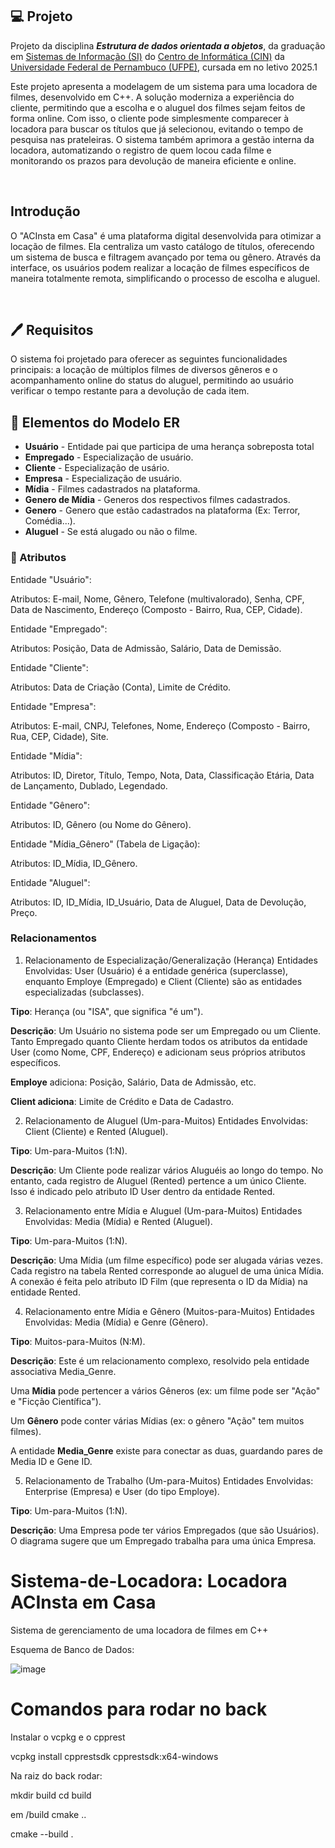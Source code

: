 ## 💻 Projeto
Projeto da disciplina ***Estrutura de dados orientada a objetos***, da graduação em [Sistemas de Informação (SI)](https://portal.cin.ufpe.br/graduacao/sistemas-de-informacao/) do [Centro de Informática (CIN)](https://portal.cin.ufpe.br/) da [Universidade Federal de Pernambuco (UFPE)](https://www.ufpe.br/), cursada em no letivo 2025.1
<br>

Este projeto apresenta a modelagem de um sistema para uma locadora de filmes, desenvolvido em C++. A solução moderniza a experiência do cliente, permitindo que a escolha e o aluguel dos filmes sejam feitos de forma online. Com isso, o cliente pode simplesmente comparecer à locadora para buscar os títulos que já selecionou, evitando o tempo de pesquisa nas prateleiras. O sistema também aprimora a gestão interna da locadora, automatizando o registro de quem locou cada filme e monitorando os prazos para devolução de maneira eficiente e online.

<br>

## Introdução
O "ACInsta em Casa" é uma plataforma digital desenvolvida para otimizar a locação de filmes. Ela centraliza um vasto catálogo de títulos, oferecendo um sistema de busca e filtragem avançado por tema ou gênero. Através da interface, os usuários podem realizar a locação de filmes específicos de maneira totalmente remota, simplificando o processo de escolha e aluguel.

<br>

## 🖊️ Requisitos
O sistema foi projetado para oferecer as seguintes funcionalidades principais: a locação de múltiplos filmes de diversos gêneros e o acompanhamento online do status do aluguel, permitindo ao usuário verificar o tempo restante para a devolução de cada item.

## 🧬 Elementos do Modelo ER
- **Usuário** - Entidade pai que participa de uma herança sobreposta total
- **Empregado** - Especialização de usuário.
- **Cliente** - Especialização de usário.
- **Empresa** - Especialização de usuário.
- **Mídia** - Filmes cadastrados na plataforma.
- **Genero de Mídia** - Generos dos respectivos filmes cadastrados.
- **Genero** - Genero que estão cadastrados na plataforma (Ex: Terror, Comédia...).
- **Aluguel** - Se está alugado ou não o filme.

### 🧱 Atributos
Entidade "Usuário":

Atributos: E-mail, Nome, Gênero, Telefone (multivalorado), Senha, CPF, Data de Nascimento, Endereço (Composto - Bairro, Rua, CEP, Cidade).

Entidade "Empregado":

Atributos: Posição, Data de Admissão, Salário, Data de Demissão.

Entidade "Cliente":

Atributos: Data de Criação (Conta), Limite de Crédito.

Entidade "Empresa":

Atributos: E-mail, CNPJ, Telefones, Nome, Endereço (Composto - Bairro, Rua, CEP, Cidade), Site.

Entidade "Mídia":

Atributos: ID, Diretor, Título, Tempo, Nota, Data, Classificação Etária, Data de Lançamento, Dublado, Legendado.

Entidade "Gênero":

Atributos: ID, Gênero (ou Nome do Gênero).

Entidade "Mídia_Gênero" (Tabela de Ligação):

Atributos: ID_Mídia, ID_Gênero.

Entidade "Aluguel":

Atributos: ID, ID_Mídia, ID_Usuário, Data de Aluguel, Data de Devolução, Preço.

### Relacionamentos
1. Relacionamento de Especialização/Generalização (Herança)
Entidades Envolvidas: User (Usuário) é a entidade genérica (superclasse), enquanto Employe (Empregado) e Client (Cliente) são as entidades especializadas (subclasses).

**Tipo**: Herança (ou "ISA", que significa "é um").

**Descrição**: Um Usuário no sistema pode ser um Empregado ou um Cliente. Tanto Empregado quanto Cliente herdam todos os atributos da entidade User (como Nome, CPF, Endereço) e adicionam seus próprios atributos específicos.

**Employe** adiciona: Posição, Salário, Data de Admissão, etc.

**Client adiciona**: Limite de Crédito e Data de Cadastro.

2. Relacionamento de Aluguel (Um-para-Muitos)
Entidades Envolvidas: Client (Cliente) e Rented (Aluguel).

**Tipo**: Um-para-Muitos (1:N).

**Descrição**: Um Cliente pode realizar vários Aluguéis ao longo do tempo. No entanto, cada registro de Aluguel (Rented) pertence a um único Cliente. Isso é indicado pelo atributo ID User dentro da entidade Rented.

3. Relacionamento entre Mídia e Aluguel (Um-para-Muitos)
Entidades Envolvidas: Media (Mídia) e Rented (Aluguel).

**Tipo**: Um-para-Muitos (1:N).

**Descrição**: Uma Mídia (um filme específico) pode ser alugada várias vezes. Cada registro na tabela Rented corresponde ao aluguel de uma única Mídia. A conexão é feita pelo atributo ID Film (que representa o ID da Mídia) na entidade Rented.

4. Relacionamento entre Mídia e Gênero (Muitos-para-Muitos)
Entidades Envolvidas: Media (Mídia) e Genre (Gênero).

**Tipo**: Muitos-para-Muitos (N:M).

**Descrição**: Este é um relacionamento complexo, resolvido pela entidade associativa Media_Genre.

Uma **Mídia** pode pertencer a vários Gêneros (ex: um filme pode ser "Ação" e "Ficção Científica").

Um **Gênero** pode conter várias Mídias (ex: o gênero "Ação" tem muitos filmes).

A entidade **Media_Genre** existe para conectar as duas, guardando pares de Media ID e Gene ID.

5. Relacionamento de Trabalho (Um-para-Muitos)
Entidades Envolvidas: Enterprise (Empresa) e User (do tipo Employe).

**Tipo**: Um-para-Muitos (1:N).

**Descrição**: Uma Empresa pode ter vários Empregados (que são Usuários). O diagrama sugere que um Empregado trabalha para uma única Empresa.


# Sistema-de-Locadora: Locadora ACInsta em Casa
Sistema de gerenciamento de uma locadora de filmes em C++

Esquema de Banco de Dados:


![image](https://github.com/user-attachments/assets/81f286ca-fe32-4b33-8c20-450c336b0088)




# Comandos para rodar no back

Instalar o vcpkg e o cpprest

vcpkg install cpprestsdk cpprestsdk:x64-windows

Na raiz do back rodar:

 mkdir build
 cd build

 em /build
 cmake ..

 cmake --build .
